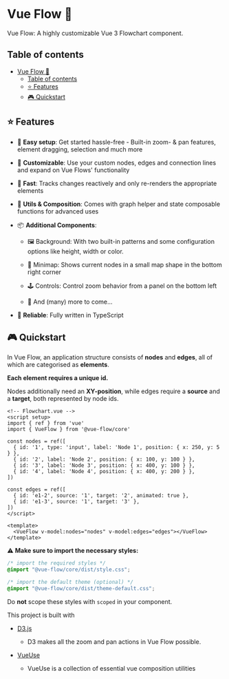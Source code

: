 # Vue Flow 🌊

Vue Flow: A highly customizable Vue 3 Flowchart component.

## Table of contents

- [Vue Flow 🌊](#vue-flow-)
  - [Table of contents](#table-of-contents)
  - [⭐️ Features](#️-features)
  - [🎮 Quickstart](#-quickstart)

## ⭐️ Features

- 👶 __Easy setup__: Get started hassle-free - Built-in zoom- & pan features, element dragging, selection and much more

- 🎨 __Customizable__: Use your custom nodes, edges and connection lines and expand on Vue Flows' functionality

- 🚀 __Fast__: Tracks changes reactively and only re-renders the appropriate elements

- 🧲 __Utils & Composition__: Comes with graph helper and state composable functions for advanced uses

- 📦 __Additional Components__:

  - 🖼 Background: With two built-in patterns and some configuration options like height, width or color.

  - 🧭 Minimap: Shows current nodes in a small map shape in the bottom right corner

  - 🕹 Controls: Control zoom behavior from a panel on the bottom left

  - 🤖 And (many) more to come...

- 🦾 __Reliable__: Fully written in TypeScript


## 🎮 Quickstart

In Vue Flow, an application structure consists of __nodes__ and __edges__, all of which are categorised as __elements__.

__Each element requires a unique id.__

Nodes additionally need an __XY-position__, while edges require a __source__ and a __target__, both represented by node ids.

```vue
<!-- Flowchart.vue -->
<script setup>
import { ref } from 'vue'  
import { VueFlow } from '@vue-flow/core'

const nodes = ref([
  { id: '1', type: 'input', label: 'Node 1', position: { x: 250, y: 5 } },
  { id: '2', label: 'Node 2', position: { x: 100, y: 100 } },
  { id: '3', label: 'Node 3', position: { x: 400, y: 100 } },
  { id: '4', label: 'Node 4', position: { x: 400, y: 200 } },
])
  
const edges = ref([
  { id: 'e1-2', source: '1', target: '2', animated: true },
  { id: 'e1-3', source: '1', target: '3' },
])
</script>

<template>
  <VueFlow v-model:nodes="nodes" v-model:edges="edges"></VueFlow>
</template>
```

⚠️ __Make sure to import the necessary styles:__

```css
/* import the required styles */
@import "@vue-flow/core/dist/style.css";

/* import the default theme (optional) */
@import "@vue-flow/core/dist/theme-default.css";
```

Do __not__ scope these styles with `scoped` in your component.


This project is built with

- [D3.js](https://d3js.org/)
  - D3 makes all the zoom and pan actions in Vue Flow possible.

- [VueUse](https://vueuse.org/)
  - VueUse is a collection of essential vue composition utilities

